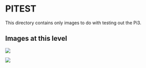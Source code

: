 # PITEST
This directory contains only images to do with testing out the Pi3.

## Images at this level

![](https://github.com/geebles/Super-AIO/raw/master/docs/IMAGES/SAIO/PI3/PITEST/1.jpg)

![](https://github.com/geebles/Super-AIO/raw/master/docs/IMAGES/SAIO/PI3/PITEST/2.jpg)
